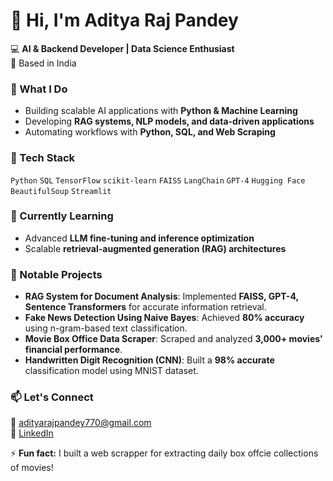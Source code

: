 # 👋 Hi, I'm Aditya Raj Pandey

💻 **AI & Backend Developer | Data Science Enthusiast**  
📍 Based in India

### 🚀 What I Do
- Building scalable AI applications with **Python & Machine Learning**
- Developing **RAG systems, NLP models, and data-driven applications**  
- Automating workflows with **Python, SQL, and Web Scraping**

### 🔧 Tech Stack  
`Python` `SQL` `TensorFlow` `scikit-learn` `FAISS` `LangChain` `GPT-4` `Hugging Face` `BeautifulSoup` `Streamlit`

### 🌱 Currently Learning  
- Advanced **LLM fine-tuning and inference optimization**  
- Scalable **retrieval-augmented generation (RAG) architectures**  

### 📜 Notable Projects  
- **RAG System for Document Analysis**: Implemented **FAISS, GPT-4, Sentence Transformers** for accurate information retrieval.  
- **Fake News Detection Using Naive Bayes**: Achieved **80% accuracy** using n-gram-based text classification.  
- **Movie Box Office Data Scraper**: Scraped and analyzed **3,000+ movies' financial performance**.  
- **Handwritten Digit Recognition (CNN)**: Built a **98% accurate** classification model using MNIST dataset.  

### 📫 Let's Connect  
📧 adityarajpandey770@gmail.com  
🔗 [LinkedIn](https://www.linkedin.com/in/aditya-raj-pandey-815248230/)  

⚡ **Fun fact:** I built a web scrapper for extracting daily box offcie collections of movies!
